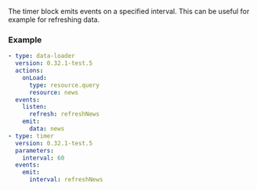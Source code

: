 The timer block emits events on a specified interval. This can be useful for example for refreshing
data.

### Example

```yaml
- type: data-loader
  version: 0.32.1-test.5
  actions:
    onLoad:
      type: resource.query
      resource: news
  events:
    listen:
      refresh: refreshNews
    emit:
      data: news
- type: timer
  version: 0.32.1-test.5
  parameters:
    interval: 60
  events:
    emit:
      interval: refreshNews
```
